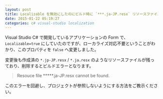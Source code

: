 ```yaml
---
layout: post
title: Localizable を無効にしたのにビルド時に `***.ja-JP.resx` リソースファイルを参照しようとする
date: 2015-01-22 05:19:27
categories: c# visual-studio localization
---
```

<p>Visual Studio C# で開発しているアプリケーションの Form で、<code>Localizable=true</code> にしていたのですが、ローカライズ対応不要ということがわかり、このプロパティを <code>false</code> へ変更しました。</p>

<p>変更後も作成済の <code>*.jp-JP.resx</code> / <code>*.ja.resx</code> のようなリソースファイルが残っており、削除するとビルドエラーとなります。</p>

<blockquote>
  <p>Resouce file *****.ja-JP.resx cannot be found.</p>
</blockquote>

<p>このエラーを回避し、プロジェクトが参照しないようにする方法をご教示ください。</p>
